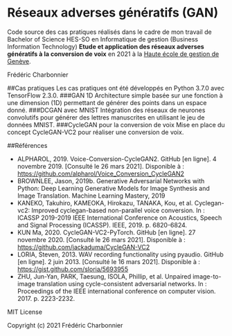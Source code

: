 # Réseaux adverses génératifs (GAN)
Code source des cas pratiques réalisés dans le cadre de mon travail de Bachelor of Science HES⁠-⁠SO en Informatique de gestion (Business Information Technology) **Etude et application des réseaux adverses génératifs à la conversion de voix**  en 2021 à la [Haute école de gestion de Genève](https://www.hesge.ch/heg/).

Frédéric Charbonnier

##Cas pratiques
Les cas pratiques ont été développés en Python 3.7.0 avec TensorFlow 2.3.0.
###GAN 1D
Architecture simple basée sur une fonction à une dimension (1D) permettant de générer des points dans un espace donné.
###DCGAN avec MNIST
Intégration des réseaux de neurones convolutifs pour générer des lettres manuscrites en utilisant le jeu de données MNIST.
###CycleGAN pour la conversion de voix
Mise en place du concept CycleGAN-VC2 pour réaliser une conversion de voix.

##Références
- ALPHAROL, 2019. Voice-Conversion-CycleGAN2. GitHub [en ligne]. 4 novembre 2019. [Consulté le 26 mars 2021]. Disponible à : https://github.com/alpharol/Voice_Conversion_CycleGAN2
- BROWNLEE, Jason, 2019b. Generative Adversarial Networks with Python: Deep Learning Generative Models for Image Synthesis and Image Translation. Machine Learning Mastery, 2019
- KANEKO, Takuhiro, KAMEOKA, Hirokazu, TANAKA, Kou, et al. Cyclegan-vc2: Improved cyclegan-based non-parallel voice conversion. In : ICASSP 2019-2019 IEEE International Conference on Acoustics, Speech and Signal Processing (ICASSP). IEEE, 2019. p. 6820-6824.
- KUN Ma, 2020. CycleGAN-VC2-PyTorch. GitHub [en ligne]. 27 novembre 2020. [Consulté le 26 mars 2021]. Disponible à : https://github.com/jackaduma/CycleGAN-VC2
- LORIA, Steven, 2013. WAV recording functionality using pyaudio. GitHub [en ligne]. 2 juin 2013. [Consulté le 16 mars 2021]. Disponible à : https://gist.github.com/sloria/5693955
- ZHU, Jun-Yan, PARK, Taesung, ISOLA, Phillip, et al. Unpaired image-to-image translation using cycle-consistent adversarial networks. In : Proceedings of the IEEE international conference on computer vision. 2017. p. 2223-2232.

MIT License

Copyright (c) 2021 Frédéric Charbonnier